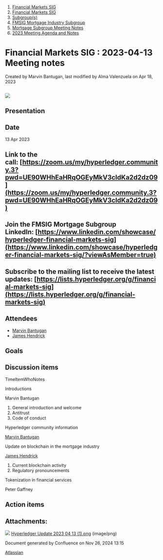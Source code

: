 1. [Financial Markets SIG](index.html)
2. [Financial Markets SIG](Financial-Markets-SIG_20545549.html)
3. [Subgroup(s)](20559462.html)
4. [FMSIG Mortgage Industry Subgroup](FMSIG-Mortgage-Industry-Subgroup_20546787.html)
5. [Mortgage Subgroup Meeting Notes](Mortgage-Subgroup-Meeting-Notes_20559602.html)
6. [2023 Meeting Agenda and Notes](2023-Meeting-Agenda-and-Notes_28147910.html)

# Financial Markets SIG : 2023-04-13 Meeting notes

Created by Marvin Bantugan, last modified by Alma Valenzuela on Apr 18, 2023

## ![](attachments/20547603/20560280.png?height=250)

## Presentation

## Date

13 Apr 2023

## Link to the call: [https://zoom.us/my/hyperledger.community.3?pwd=UE90WHhEaHRqOGEyMkV3cldKa2d2dz09](https://zoom.us/my/hyperledger.community.3?pwd=UE90WHhEaHRqOGEyMkV3cldKa2d2dz09)

## Join the FMSIG Mortgage Subgroup LinkedIn: [https://www.linkedin.com/showcase/hyperledger-financial-markets-sig](https://www.linkedin.com/showcase/hyperledger-financial-markets-sig/?viewAsMember=true)

## Subscribe to the mailing list to receive the latest updates: [https://lists.hyperledger.org/g/financial-markets-sig](https://lists.hyperledger.org/g/financial-markets-sig)

## Attendees

- [Marvin Bantugan](https://lf-hyperledger.atlassian.net/wiki/people/712020:1b75350c-2d79-4480-b0ea-774e0ab06540?ref=confluence)
- [James Hendrick](https://lf-hyperledger.atlassian.net/wiki/people/712020:51dc6fef-8c89-4b07-8897-1fad3347eea4?ref=confluence)

## Goals

## Discussion items

TimeItemWhoNotes

Introductions

Marvin Bantugan

1. General introduction and welcome
2. Antitrust
3. Code of conduct

Hyperledger community information

[Marvin Bantugan](https://lf-hyperledger.atlassian.net/wiki/people/712020:1b75350c-2d79-4480-b0ea-774e0ab06540?ref=confluence)

Update on blockchain in the mortgage industry

[James Hendrick](https://lf-hyperledger.atlassian.net/wiki/people/712020:51dc6fef-8c89-4b07-8897-1fad3347eea4?ref=confluence)

1. Current blockchain activity
2. Regulatory pronouncements

Tokenization in financial services

Peter Gaffney

## Action items

## Attachments:

![](images/icons/bullet_blue.gif) [Hyperledger Update 2023 04 13 (1).png](attachments/20547603/20560280.png) (image/png)

Document generated by Confluence on Nov 26, 2024 13:15

[Atlassian](http://www.atlassian.com/)
